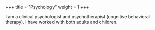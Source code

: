 +++
title = "Psychology"
weight = 1
+++

I am a clinical psychologist and psychotherapist (cognitive behavioral therapy). I have worked with both adults and children. 







